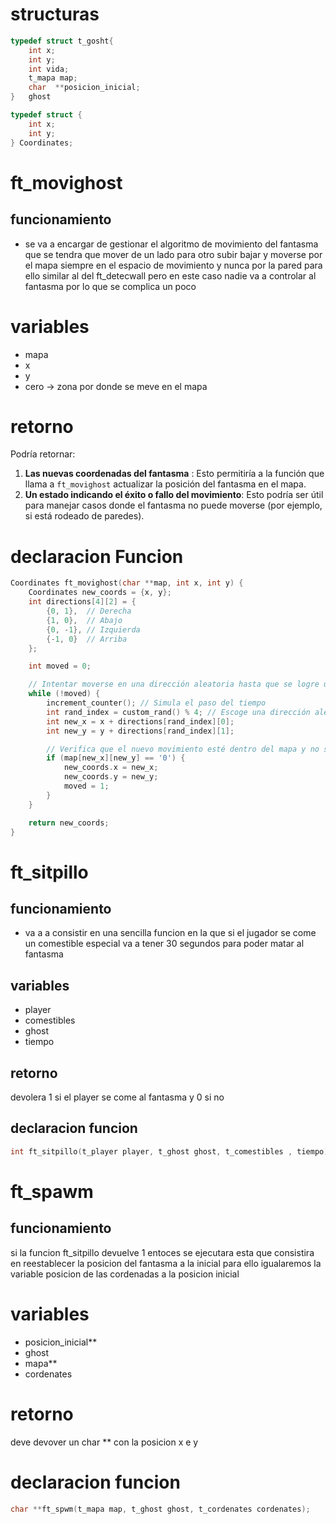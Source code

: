 # structuras
```C
typedef struct t_gosht{
	int x;
	int y;
	int vida;
	t_mapa map;
	char  **posicion_inicial;
}   ghost
```

```C
typedef struct {
    int x;
    int y;
} Coordinates;
```

# ft_movighost
## funcionamiento
- se va a encargar de gestionar el algoritmo de movimiento del fantasma que se tendra que mover de un lado para otro subir bajar y moverse por el mapa siempre en el espacio de movimiento y nunca por la pared para ello similar al del ft_detecwall pero en este caso nadie va a controlar al fantasma por lo que se complica un poco
# variables
- mapa
- x
- y 
- cero -> zona por donde se meve en el mapa
# retorno 
Podría retornar:

1. **Las nuevas coordenadas del fantasma** : Esto permitiría a la función que llama a `ft_movighost` actualizar la posición del fantasma en el mapa.
2. **Un estado indicando el éxito o fallo del movimiento**: Esto podría ser útil para manejar casos donde el fantasma no puede moverse (por ejemplo, si está rodeado de paredes).
# declaracion Funcion
```C
Coordinates ft_movighost(char **map, int x, int y) {
    Coordinates new_coords = {x, y};
    int directions[4][2] = {
        {0, 1},  // Derecha
        {1, 0},  // Abajo
        {0, -1}, // Izquierda
        {-1, 0}  // Arriba
    };

    int moved = 0;

    // Intentar moverse en una dirección aleatoria hasta que se logre un movimiento válido
    while (!moved) {
        increment_counter(); // Simula el paso del tiempo
        int rand_index = custom_rand() % 4; // Escoge una dirección aleatoria
        int new_x = x + directions[rand_index][0];
        int new_y = y + directions[rand_index][1];

        // Verifica que el nuevo movimiento esté dentro del mapa y no sea una pared
        if (map[new_x][new_y] == '0') {
            new_coords.x = new_x;
            new_coords.y = new_y;
            moved = 1;
        }
    }

    return new_coords;
}
```

# ft_sitpillo
## funcionamiento
- va a a consistir en una sencilla funcion en la que si el jugador se come un comestible especial  va a tener 30 segundos para poder matar al fantasma
## variables
- player 
- comestibles
- ghost
- tiempo
## retorno 
devolera 1 si el player se come al fantasma y 0 si no
## declaracion funcion
```C
int ft_sitpillo(t_player player, t_ghost ghost, t_comestibles , tiempo)
```

# ft_spawm
## funcionamiento
si la funcion ft_sitpillo devuelve 1 entoces se ejecutara esta que consistira en reestablecer la posicion del fantasma a la inicial para ello igualaremos la variable posicion de las cordenadas a la posicion inicial
# variables
- posicion_inicial**
- ghost
- mapa**
- cordenates
# retorno 
deve devover un char ** con la posicion x e y

# declaracion funcion
```C
char **ft_spwm(t_mapa map, t_ghost ghost, t_cordenates cordenates);
```